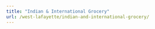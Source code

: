 ```yaml
---
title: "Indian & International Grocery"
url: /west-lafayette/indian-and-international-grocery/
---
```

